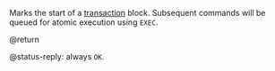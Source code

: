 Marks the start of a [transaction][tt] block. Subsequent commands will be queued
for atomic execution using `EXEC`.

[tt]: /topics/transactions

@return

@status-reply: always `OK`.
